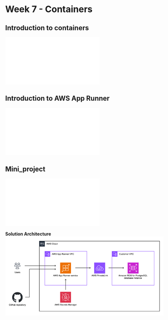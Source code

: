 # Week 7 - Containers
## Introduction to containers 
![Introduction_to_Containers](Introduction_to_Containers.md)
## Introduction to AWS App Runner 
![Introduction to AWS App Runner](Introduction_to_AWS_AppRunner.md)
## Mini_project 
![Deploy and scale Django applications on AWS App Runner](Mini_project/Deploy_and_scale_Django_applications_on_AWS_App_Runner.md)

**Solution Architecture**
![](./images/Project-overview.png)
